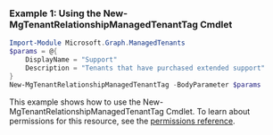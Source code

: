 ### Example 1: Using the New-MgTenantRelationshipManagedTenantTag Cmdlet
```powershell
Import-Module Microsoft.Graph.ManagedTenants
$params = @{
	DisplayName = "Support"
	Description = "Tenants that have purchased extended support"
}
New-MgTenantRelationshipManagedTenantTag -BodyParameter $params
```
This example shows how to use the New-MgTenantRelationshipManagedTenantTag Cmdlet.
To learn about permissions for this resource, see the [permissions reference](/graph/permissions-reference).
